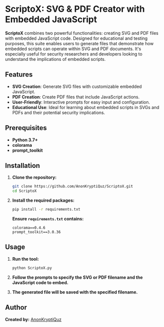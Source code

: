 # ScriptoX: SVG & PDF Creator with Embedded JavaScript

**ScriptoX** combines two powerful functionalities: creating SVG and PDF files with embedded JavaScript code. Designed for educational and testing purposes, this suite enables users to generate files that demonstrate how embedded scripts can operate within SVG and PDF documents. It's especially useful for security researchers and developers looking to understand the implications of embedded scripts.

## **Features**

- **SVG Creation**: Generate SVG files with customizable embedded JavaScript.
- **PDF Creation**: Create PDF files that include JavaScript actions.
- **User-Friendly**: Interactive prompts for easy input and configuration.
- **Educational Use**: Ideal for learning about embedded scripts in SVGs and PDFs and their potential security implications.

## **Prerequisites**

- **Python 3.7+**
- **colorama**
- **prompt_toolkit**

## **Installation**

1. **Clone the repository:**

   ```bash
   git clone https://github.com/AnonKryptiQuz/ScriptoX.git
   cd ScriptoX
   ```

2. **Install the required packages:**

   ```bash
   pip install -r requirements.txt
   ```

   **Ensure `requirements.txt` contains:**

   ```text
   colorama==0.4.6
   prompt_toolkit==3.0.36
   ```

## **Usage**

1. **Run the tool:**

   ```bash
   python ScriptoX.py
   ```

2. **Follow the prompts to specify the SVG or PDF filename and the JavaScript code to embed.**

3. **The generated file will be saved with the specified filename.**

## **Author**

**Created by:** [AnonKryptiQuz](https://x.com/AnonKryptiQuz)
